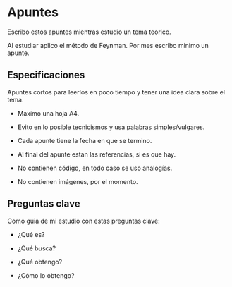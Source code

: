 # Apuntes

Escribo estos apuntes mientras estudio un tema teorico. 

Al estudiar aplico el método de Feynman. Por mes escribo minimo un apunte.

## Especificaciones

Apuntes cortos para leerlos en poco tiempo y tener una idea clara sobre el tema.

* Maxímo una hoja A4.

* Evito en lo posible tecnicismos y usa palabras simples/vulgares.

* Cada apunte tiene la fecha en que se termino.

* Al final del apunte estan las referencias, si es que hay.

* No contienen código, en todo caso se uso analogías.

* No contienen imágenes, por el momento.

## Preguntas clave

Como guia de mi estudio con estas preguntas clave:

* ¿Qué es?

* ¿Qué busca?

* ¿Qué obtengo?

* ¿Cómo lo obtengo?
